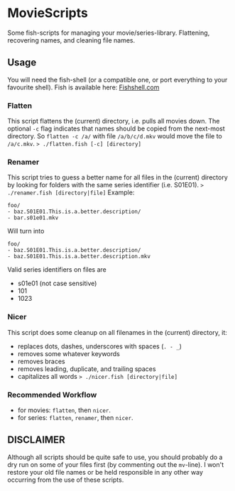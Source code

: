 # MovieScripts
Some fish-scripts for managing your movie/series-library. Flattening, recovering names, and cleaning file names.

## Usage
You will need the fish-shell (or a compatible one, or port everything to your favourite shell). Fish is available here:
[Fishshell.com](http://fishshell.com/)

### Flatten
This script flattens the (current) directory, i.e. pulls all movies down.
The optional ```-c``` flag indicates that names should be copied from the
next-most directory. So ```flatten -c /a/``` with file ```/a/b/c/d.mkv``` would move the file to ```/a/c.mkv```.
`> ./flatten.fish [-c] [directory]`

### Renamer
This script tries to guess a better name for all files in the (current) directory by looking for folders with the same series identifier (i.e. S01E01).
`> ./renamer.fish [directory|file]`
Example:
```
foo/
- baz.S01E01.This.is.a.better.description/
- bar.s01e01.mkv
```
Will turn into
```
foo/
- baz.S01E01.This.is.a.better.description/
- baz.S01E01.This.is.a.better.description.mkv
```
Valid series identifiers on files are 
- s01e01 (not case sensitive)
- 101
- 1023

### Nicer
This script does some cleanup on all filenames in the (current) directory, it:
- replaces dots, dashes, underscores with spaces (`. - _`)
- removes some whatever keywords
- removes braces
- removes leading, duplicate, and trailing spaces
- capitalizes all words
`> ./nicer.fish [directory|file]`

### Recommended Workflow
- for movies: `flatten`, then `nicer`.
- for series: `flatten`, `renamer`, then `nicer`.

## DISCLAIMER
Although all scripts should be quite safe to use, you should probably do a dry run on some of your files first (by commenting out the `mv`-line). I won't restore your old file names or be held responsible in any other way occurring from the use of these scripts.
